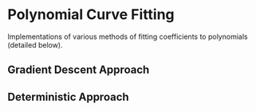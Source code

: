 # Polynomial Curve Fitting
Implementations of various methods of fitting coefficients to
polynomials (detailed below).

## Gradient Descent Approach



## Deterministic Approach
